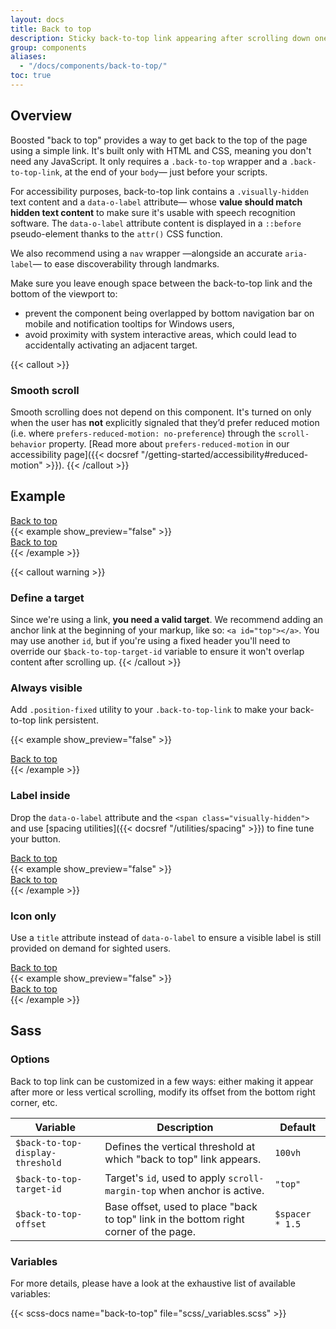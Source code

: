 ```yaml
---
layout: docs
title: Back to top
description: Sticky back-to-top link appearing after scrolling down one viewport height.
group: components
aliases:
  - "/docs/components/back-to-top/"
toc: true
---
```


## Overview

Boosted "back to top" provides a way to get back to the top of the page using a simple link. It's built only with HTML and CSS, meaning you don't need any JavaScript. It only requires a `.back-to-top` wrapper and a `.back-to-top-link`, at the end of your `body`— just before your scripts.

For accessibility purposes, back-to-top link contains a `.visually-hidden` text content and a `data-o-label` attribute— whose **value should match hidden text content** to make sure it's usable with speech recognition software. The `data-o-label` attribute content is displayed in a `::before` pseudo-element thanks to the `attr()` CSS function.

We also recommend using a `nav` wrapper —alongside an accurate `aria-label`— to ease discoverability through landmarks.

Make sure you leave enough space between the back-to-top link and the bottom of the viewport to:
- prevent the component being overlapped by bottom navigation bar on mobile and notification tooltips for Windows users,
- avoid proximity with system interactive areas, which could lead to accidentally activating an adjacent target.


{{< callout >}}
### Smooth scroll

Smooth scrolling does not depend on this component. It's turned on only when the user has **not** explicitly signaled that they’d prefer reduced motion (i.e. where `prefers-reduced-motion: no-preference`) through the `scroll-behavior` property. [Read more about `prefers-reduced-motion` in our accessibility page]({{< docsref "/getting-started/accessibility#reduced-motion" >}}).
{{< /callout >}}

## Example

<div class="bd-example">
  <nav aria-label="Standard back to top example" class="back-to-top position-static ps-5 ms-5">
    <a href="#top" class="back-to-top-link btn btn-icon btn-secondary position-relative top-0" data-o-label="Back to top">
      <span class="visually-hidden">Back to top</span>
    </a>
  </nav>
</div>
{{< example show_preview="false" >}}
<nav aria-label="Back to top" class="back-to-top">
  <a href="#top" class="back-to-top-link btn btn-icon btn-secondary" data-o-label="Back to top">
    <span class="visually-hidden">Back to top</span>
  </a>
</nav>
{{< /example >}}

{{< callout warning >}}
### Define a target

Since we're using a link, **you need a valid target**. We recommend adding an anchor link at the beginning of your markup, like so: `<a id="top"></a>`.
You may use another `id`, but if you're using a fixed header you'll need to override our `$back-to-top-target-id` variable to ensure it won't overlap content after scrolling up.
{{< /callout >}}

### Always visible

Add `.position-fixed` utility to your `.back-to-top-link` to make your back-to-top link persistent.

{{< example show_preview="false" >}}
<nav aria-label="Fixed back to top example" class="back-to-top">
  <a href="#top" class="back-to-top-link position-fixed btn btn-icon btn-secondary" data-o-label="Back to top">
    <span class="visually-hidden">Back to top</span>
  </a>
</nav>
{{< /example >}}

### Label inside

Drop the `data-o-label` attribute and the `<span class="visually-hidden">` and use [spacing utilities]({{< docsref "/utilities/spacing" >}}) to fine tune your button.

<div class="bd-example">
  <nav aria-label="Label inside back to top example" class="back-to-top position-static">
    <a href="#top" class="back-to-top-link position-static btn btn-secondary px-3">Back to top</a>
  </nav>
</div>
{{< example show_preview="false" >}}
<nav aria-label="Back to top" class="back-to-top">
  <a href="#top" class="back-to-top-link btn btn-secondary px-3">Back to top</a>
</nav>
{{< /example >}}

### Icon only

Use a `title` attribute instead of `data-o-label` to ensure a visible label is still provided on demand for sighted users.

<div class="bd-example">
  <nav aria-label="Icon only back to top example" class="back-to-top position-static">
    <a href="#top" class="back-to-top-link position-static btn btn-icon btn-secondary" title="Back to top">
      <span class="visually-hidden">Back to top</span>
    </a>
  </nav>
</div>
{{< example show_preview="false" >}}
<nav aria-label="Back to top" class="back-to-top">
  <a href="#top" class="back-to-top-link btn btn-icon btn-secondary" title="Back to top">
    <span class="visually-hidden">Back to top</span>
  </a>
</nav>
{{< /example >}}

## Sass

### Options

Back to top link can be customized in a few ways: either making it appear after more or less vertical scrolling, modify its offset from the bottom right corner, etc.

<table class="table">
  <thead>
    <tr>
      <th>Variable</th>
      <th>Description</th>
      <th>Default</th>
    </tr>
  </thead>
  <tbody>
    <tr>
      <td><code>$back-to-top-display-threshold</code></td>
      <td>
        Defines the vertical threshold at which "back to top" link appears.
      </td>
      <td><code>100vh</code></td>
    </tr>
    <tr>
      <td><code>$back-to-top-target-id</code></td>
      <td>
        Target's <code>id</code>, used to apply <code>scroll-margin-top</code> when anchor is active.
      </td>
      <td><code>"top"</code></td>
    </tr>
    <tr>
      <td><code>$back-to-top-offset</code></td>
      <td>
        Base offset, used to place "back to top" link in the bottom right corner of the page.
      </td>
      <td><code>$spacer * 1.5</code></td>
    </tr>
  </tbody>
</table>

### Variables

For more details, please have a look at the exhaustive list of available variables:

{{< scss-docs name="back-to-top" file="scss/_variables.scss" >}}
